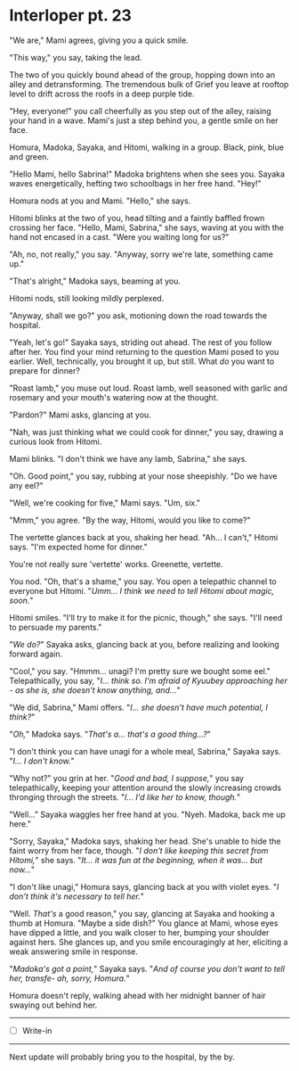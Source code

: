 # Interloper pt. 23

"We are," Mami agrees, giving you a quick smile.

"This way," you say, taking the lead.

The two of you quickly bound ahead of the group, hopping down into an alley and detransforming. The tremendous bulk of Grief you leave at rooftop level to drift across the roofs in a deep purple tide.

"Hey, everyone!" you call cheerfully as you step out of the alley, raising your hand in a wave. Mami's just a step behind you, a gentle smile on her face.

Homura, Madoka, Sayaka, and Hitomi, walking in a group. Black, pink, blue and green.

"Hello Mami, hello Sabrina!" Madoka brightens when she sees you. Sayaka waves energetically, hefting two schoolbags in her free hand. "Hey!"

Homura nods at you and Mami. "Hello," she says.

Hitomi blinks at the two of you, head tilting and a faintly baffled frown crossing her face. "Hello, Mami, Sabrina," she says, waving at you with the hand not encased in a cast. "Were you waiting long for us?"

"Ah, no, not really," you say. "Anyway, sorry we're late, something came up."

"That's alright," Madoka says, beaming at you.

Hitomi nods, still looking mildly perplexed.

"Anyway, shall we go?" you ask, motioning down the road towards the hospital.

"Yeah, let's go!" Sayaka says, striding out ahead. The rest of you follow after her. You find your mind returning to the question Mami posed to you earlier. Well, technically, you brought it up, but still. What *do* you want to prepare for dinner?

"Roast lamb," you muse out loud. Roast lamb, well seasoned with garlic and rosemary and your mouth's watering now at the thought.

"Pardon?" Mami asks, glancing at you.

"Nah, was just thinking what we could cook for dinner," you say, drawing a curious look from Hitomi.

Mami blinks. "I don't think we have any lamb, Sabrina," she says.

"Oh. Good point," you say, rubbing at your nose sheepishly. "Do we have any eel?"

"Well, we're cooking for five," Mami says. "Um, six."

"Mmm," you agree. "By the way, Hitomi, would you like to come?"

The vertette glances back at you, shaking her head. "Ah... I can't," Hitomi says. "I'm expected home for dinner."

You're not really sure 'vertette' works. Greenette, vertette.

You nod. "Oh, that's a shame," you say. You open a telepathic channel to everyone but Hitomi. "*Umm... I think we need to tell Hitomi about magic, soon.*"

Hitomi smiles. "I'll try to make it for the picnic, though," she says. "I'll need to persuade my parents."

"*We do?*" Sayaka asks, glancing back at you, before realizing and looking forward again.

"Cool," you say. "Hmmm... unagi? I'm pretty sure we bought some eel." Telepathically, you say, "*I... think so. I'm afraid of Kyuubey approaching her - as she is, she doesn't know anything, and...*"

"We did, Sabrina," Mami offers. "*I... she doesn't have much potential, I think?*"

"*Oh,*" Madoka says. "*That's a... that's a good thing...?*"

"I don't think you can have unagi for a whole meal, Sabrina," Sayaka says. "*I... I don't know.*"

"Why not?" you grin at her. "*Good and bad, I suppose,*" you say telepathically, keeping your attention around the slowly increasing crowds thronging through the streets. "*I... I'd like her to know, though.*"

"Well..." Sayaka waggles her free hand at you. "Nyeh. Madoka, back me up here."

"Sorry, Sayaka," Madoka says, shaking her head. She's unable to hide the faint worry from her face, though. "*I don't like keeping this secret from Hitomi,*" she says. "*It... it was fun at the beginning, when it was... but now\...*"

"I don't like unagi," Homura says, glancing back at you with violet eyes. "*I don't think it's necessary to tell her.*"

"Well. *That's* a good reason," you say, glancing at Sayaka and hooking a thumb at Homura. "Maybe a side dish?" You glance at Mami, whose eyes have dipped a little, and you walk closer to her, bumping your shoulder against hers. She glances up, and you smile encouragingly at her, eliciting a weak answering smile in response.

"*Madoka's got a point,*" Sayaka says. "*And of course *you* don't want to tell her, transfe- ah, sorry, Homura.*"

Homura doesn't reply, walking ahead with her midnight banner of hair swaying out behind her.

---

- [ ] Write-in

---

Next update will probably bring you to the hospital, by the by.
